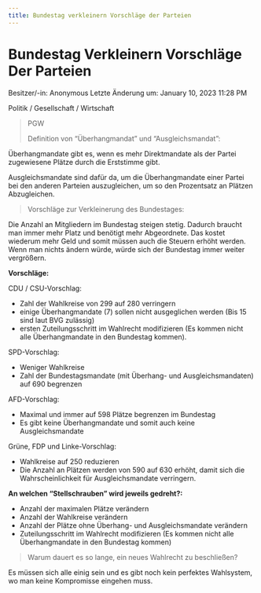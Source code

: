 ```yaml
---
title: Bundestag verkleinern Vorschläge der Parteien
---
```

# Bundestag Verkleinern Vorschläge Der Parteien

Besitzer/-in: Anonymous
Letzte Änderung um: January 10, 2023 11:28 PM

Politik / Gesellschaft / Wirtschaft

> PGW
> 
> 
> Definition von “Überhangmandat” und “Ausgleichsmandat”:
> 

Überhangmandate gibt es, wenn es mehr Direktmandate als der Partei zugewiesene Plätze durch die Erststimme gibt.

Ausgleichsmandate sind dafür da, um die Überhangmandate einer Partei bei den anderen Parteien auszugleichen, um so den Prozentsatz an Plätzen Abzugleichen.

> Vorschläge zur Verkleinerung des Bundestages:
> 

Die Anzahl an Mitgliedern im Bundestag steigen stetig. Dadurch braucht man immer mehr Platz und benötigt mehr Abgeordnete. Das kostet wiederum mehr Geld und somit müssen auch die Steuern erhöht werden. Wenn man nichts ändern würde, würde sich der Bundestag immer weiter vergrößern.

**Vorschläge:**

CDU / CSU-Vorschlag:

- Zahl der Wahlkreise von 299 auf 280 verringern
- einige Überhangmandate (7) sollen nicht ausgeglichen werden (Bis 15 sind laut BVG zulässig)
- ersten Zuteilungsschritt im Wahlrecht modifizieren (Es kommen nicht alle Überhangmandate in den Bundestag kommen).

SPD-Vorschlag:

- Weniger Wahlkreise
- Zahl der Bundestagsmandate (mit Überhang- und Ausgleichsmandaten) auf 690 begrenzen

AFD-Vorschlag:

- Maximal und immer auf 598 Plätze begrenzen im Bundestag
- Es gibt keine Überhangmandate und somit auch keine Ausgleichsmandate

Grüne, FDP und Linke-Vorschlag:

- Wahlkreise auf 250 reduzieren
- Die Anzahl an Plätzen werden von 590 auf 630 erhöht, damit sich die Wahrscheinlichkeit für Ausgleichsmandate verringern.

**An welchen “Stellschrauben” wird jeweils gedreht?:**

- Anzahl der maximalen Plätze verändern
- Anzahl der Wahlkreise verändern
- Anzahl der Plätze ohne Überhang- und Ausgleichsmandate verändern
- Zuteilungsschritt im Wahlrecht modifizieren (Es kommen nicht alle Überhangmandate in den Bundestag kommen)

> Warum dauert es so lange, ein neues Wahlrecht zu beschließen?
> 

Es müssen sich alle einig sein und es gibt noch kein perfektes Wahlsystem, wo man keine Kompromisse eingehen muss.